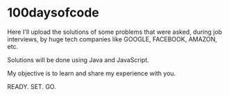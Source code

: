 # 100daysofcode

Here I'll upload the solutions of some problems that were asked, during job interviews, by huge tech companies like GOOGLE, FACEBOOK, AMAZON, etc.

Solutions will be done using Java and JavaScript.

My objective is to learn and share my experience with you.

READY. SET. GO.
